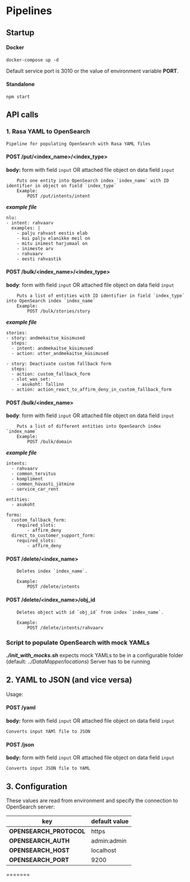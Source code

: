 
# Pipelines 

## Startup

#### Docker 
```
docker-compose up -d
```
Default service port is 3010 or the value of environment variable **PORT**.

#### Standalone

```
npm start
```


## API calls
### 1. Rasa YAML to OpenSearch
	Pipeline for populating OpenSearch with Rasa YAML files

####	POST /put/<index_name>/<index_type>
**body:** form with field `input` OR 
				attached file object on data field `input`

		Puts one entity into OpenSearch index `index_name` with ID identifier in object on field `index_type`
		Example: 
			POST /put/intents/intent
			
***example file***
```
nlu:
- intent: rahvaarv
  examples: |
    - palju rahvast eestis elab
    - kui palju elanikke meil on
    - mitu inimest harjumaal on
    - inimeste arv
    - rahvaarv
    - eesti rahvastik
```

####	POST /bulk/<index_name>/<index_type>
**body**: form with field `input` OR
			attached file object on data field `input`		

		Puts a list of entities with ID identifier in field `index_type` into OpenSearch index `index_name`  
		Example:
			POST /bulk/stories/story
			
***example file***
```
stories:
- story: andmekaitse_küsimused
  steps:
  - intent: andmekaitse_küsimused
  - action: utter_andmekaitse_küsimused
  
- story: Deactivate custom fallback form
  steps:
  - action: custom_fallback_form
  - slot_was_set:
    - asukoht: Tallinn
  - action: action_react_to_affirm_deny_in_custom_fallback_form
```

####	POST /bulk/<index_name>
**body**: form with field `input` OR
			attached file object on data field `input`		

		Puts a list of different entities into OpenSearch index `index_name`
		Example:
			POST /bulk/domain

***example file***
```
intents:
  - rahvaarv
  - common_tervitus
  - kompliment
  - common_hüvasti_jätmine
  - service_car_rent

entities:
  - asukoht

forms:
  custom_fallback_form:
    required_slots:
        - affirm_deny
  direct_to_customer_support_form:
    required_slots:
        - affirm_deny
```
####	POST /delete/<index_name>

		Deletes index `index_name`. 

		Example:
			POST /delete/intents

####	POST /delete/<index_name>/obj_id

		Deletes object with id `obj_id` from index `index_name`. 

		Example:
			POST /delete/intents/rahvaarv



### Script to populate OpenSearch with mock YAMLs
***./init_with_mocks.sh***
expects mock YAMLs to be in a configurable folder (default: .*./DataMapper/locations*)
Server has to be running

## 2. YAML to JSON (and vice versa)

Usage:

#### POST /yaml

**body:** form with field `input` OR 
				attached file object on data field `input`
				
	Converts input YAMl file to JSON


#### POST /json

**body:** form with field `input` OR 
				attached file object on data field `input`
				
	Converts input JSON file to YAML


## 3. Configuration

These values are read from environment and specify the connection to OpenSearch server:

key | default value
---|---
**OPENSEARCH_PROTOCOL**	| https
**OPENSEARCH_AUTH** | admin:admin
**OPENSEARCH_HOST** | localhost
**OPENSEARCH_PORT** | 9200

=======
